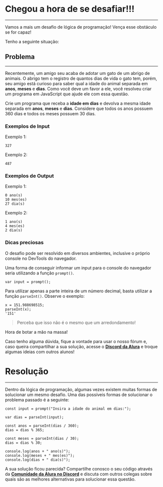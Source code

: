 # Chegou a hora de se desafiar!!!

---

Vamos a mais um desafio de lógica de programação! Vença esse obstáculo se for capaz!

Tenho a seguinte situação:

## Problema

---

Recentemente, um amigo seu acaba de adotar um gato de um abrigo de animais. O abrigo tem o registro de quantos dias de vida o gato tem, porém, seu amigo está curioso para saber qual a idade do animal separada em **anos**, **meses** e **dias**. Como você deve um favor a ele, você resolveu criar um programa em JavaScript que ajude ele com essa questão.

Crie um programa que receba a **idade em dias** e devolva a mesma idade separada em **anos**, **meses** e **dias**. Considere que todos os anos possuem 360 dias e todos os meses possuem 30 dias.


### Exemplos de Input

Exemplo 1:
```
327
```

Exemplo 2:
```
487
```

### Exemplos de Output

Exemplo 1:
```
0 ano(s)
10 mes(es)
27 dia(s)
```

Exemplo 2:
```
1 ano(s)
4 mes(es)
2 dia(s)
```

### Dicas preciosas

O desafio pode ser resolvido em diversos ambientes, inclusive o próprio console no DevTools do navegador.

Uma forma de conseguir informar um input para o console do navegador seria utilizando a função `prompt()`.

```
var input = prompt();
```

Para utilizar apenas a parte inteira de um número decimal, basta utilizar a função `parseInt()`. Observe o exemplo:

```
x = 151.988698515;
parseInt(x);
'151'
```

> Perceba que isso não é o mesmo que um arredondamento!


Hora de botar a mão na massa! 

Caso tenho alguma dúvida, fique a vontade para usar o nosso fórum e, caso queira compartilhar a sua solução, acesse o [**Discord da Alura**](https://discord.gg/QeBdgAjXnn) e troque algumas ideias com outros alunos!

# Resolução

---

Dentro da lógica de programação, algumas vezes existem muitas formas de solucionar um mesmo desafio. Uma das possíveis formas de solucionar o problema passado é a seguinte:

```
const input = prompt("Insira a idade do animal em dias:");

var dias = parseInt(input);

const anos = parseInt(dias / 360);
dias = dias % 365;

const meses = parseInt(dias / 30);
dias = dias % 30;

console.log(anos + " ano(s)");
console.log(meses + " mes(es)");
console.log(dias + " dia(s)");
```

A sua solução ficou parecida? Compartilhe conosco o seu código através da [**Comunidade da Alura no Discord**](https://discord.gg/QeBdgAjXnn) e discuta com outros colegas sobre quais são as melhores alternativas para solucionar essa questão.
